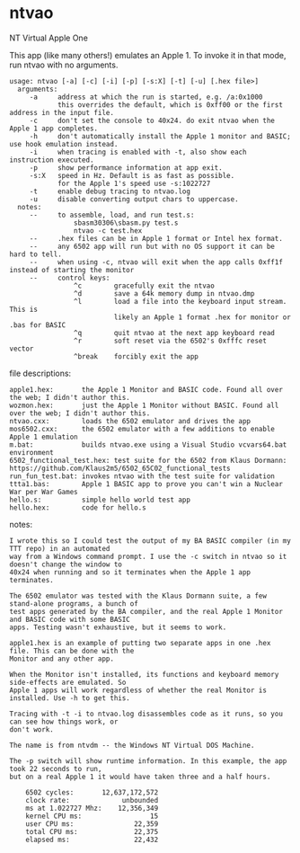 # ntvao
NT Virtual Apple One

This app (like many others!) emulates an Apple 1. To invoke it in that mode, run ntvao with no arguments.

    usage: ntvao [-a] [-c] [-i] [-p] [-s:X] [-t] [-u] [.hex file>]
      arguments:
         -a     address at which the run is started, e.g. /a:0x1000
                this overrides the default, which is 0xff00 or the first address in the input file.
         -c     don't set the console to 40x24. do exit ntvao when the Apple 1 app completes.
         -h     don't automatically install the Apple 1 monitor and BASIC; use hook emulation instead.
         -i     when tracing is enabled with -t, also show each instruction executed.
         -p     show performance information at app exit.
         -s:X   speed in Hz. Default is as fast as possible.
                for the Apple 1's speed use -s:1022727
         -t     enable debug tracing to ntvao.log
         -u     disable converting output chars to uppercase.
      notes:
         --     to assemble, load, and run test.s:
                    sbasm30306\sbasm.py test.s
                    ntvao -c test.hex
         --     .hex files can be in Apple 1 format or Intel hex format.
         --     any 6502 app will run but with no OS support it can be hard to tell.
         --     when using -c, ntvao will exit when the app calls 0xff1f instead of starting the monitor
         --     control keys:
                    ^c        gracefully exit the ntvao
                    ^d        save a 64k memory dump in ntvao.dmp
                    ^l        load a file into the keyboard input stream. This is
                              likely an Apple 1 format .hex for monitor or .bas for BASIC
                    ^q        quit ntvao at the next app keyboard read
                    ^r        soft reset via the 6502's 0xfffc reset vector
                    ^break    forcibly exit the app
  
file descriptions:

    apple1.hex:       the Apple 1 Monitor and BASIC code. Found all over the web; I didn't author this.
    wozmon.hex:       just the Apple 1 Monitor without BASIC. Found all over the web; I didn't author this.
    ntvao.cxx:        loads the 6502 emulator and drives the app
    mos6502.cxx:      the 6502 emulator with a few additions to enable Apple 1 emulation
    m.bat:            builds ntvao.exe using a Visual Studio vcvars64.bat environment
    6502_functional_test.hex: test suite for the 6502 from Klaus Dormann: https://github.com/Klaus2m5/6502_65C02_functional_tests
    run_fun_test.bat: invokes ntvao with the test suite for validation
    ttta1.bas:        Apple 1 BASIC app to prove you can't win a Nuclear War per War Games
    hello.s:          simple hello world test app
    hello.hex:        code for hello.s

notes:
    
    I wrote this so I could test the output of my BA BASIC compiler (in my TTT repo) in an automated
    way from a Windows command prompt. I use the -c switch in ntvao so it doesn't change the window to 
    40x24 when running and so it terminates when the Apple 1 app terminates.
    
    The 6502 emulator was tested with the Klaus Dormann suite, a few stand-alone programs, a bunch of 
    test apps generated by the BA compiler, and the real Apple 1 Monitor and BASIC code with some BASIC 
    apps. Testing wasn't exhaustive, but it seems to work.
    
    apple1.hex is an example of putting two separate apps in one .hex file. This can be done with the 
    Monitor and any other app.
    
    When the Monitor isn't installed, its functions and keyboard memory side-effects are emulated. So 
    Apple 1 apps will work regardless of whether the real Monitor is installed. Use -h to get this.
    
    Tracing with -t -i to ntvao.log disassembles code as it runs, so you can see how things work, or 
    don't work.
    
    The name is from ntvdm -- the Windows NT Virtual DOS Machine.
    
    The -p switch will show runtime information. In this example, the app took 22 seconds to run, 
    but on a real Apple 1 it would have taken three and a half hours.
    
        6502 cycles:       12,637,172,572
        clock rate:             unbounded
        ms at 1.022727 Mhz:    12,356,349
        kernel CPU ms:                 15
        user CPU ms:               22,359
        total CPU ms:              22,375
        elapsed ms:                22,432
 
